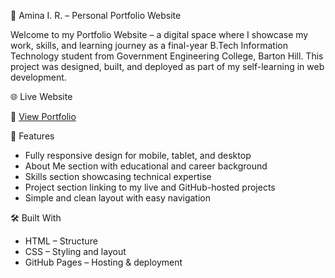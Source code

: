 🌟 Amina I. R. – Personal Portfolio Website

Welcome to my Portfolio Website – a digital space where I showcase my work, skills, and learning journey as a final-year B.Tech Information Technology student from Government Engineering College, Barton Hill.
This project was designed, built, and deployed as part of my self-learning in web development.

🌐 Live Website

🔗 [View Portfolio](https://amina-309.github.io/Portfolio/)

🚀 Features

- Fully responsive design for mobile, tablet, and desktop
- About Me section with educational and career background
- Skills section showcasing technical expertise
- Project section linking to my live and GitHub-hosted projects
- Simple and clean layout with easy navigation

🛠️ Built With

- HTML – Structure
- CSS – Styling and layout
- GitHub Pages – Hosting & deployment
